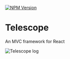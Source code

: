 [![NPM Version][npm-image]][npm-url]
# Telescope
An MVC framework for React

![Telescope log](https://storage.googleapis.com/idiosync-web-images/telescope/telescope.png "Telescope")



[npm-image]: https://img.shields.io/npm/v/@idiosync/telescope
[npm-url]: https://www.npmjs.com/package/@idiosync/telescope?activeTab=explore

